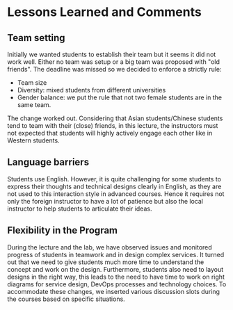 # Lessons Learned and Comments

## Team setting

Initially we wanted students to establish their team but it seems it did not work well. Either no team was setup or a big team was proposed with "old friends". The deadline was missed so we decided to enforce a strictly rule:
* Team size
* Diversity: mixed students from different universities
* Gender balance: we put the rule that not two female students are in the same team.

The change worked out. Considering that Asian students/Chinese students tend to team with their (close) friends, in this lecture, the instructors must not expected that students will highly actively engage each other like in Western students.

## Language barriers
Students use English. However, it is quite challenging for some students to express their thoughts and technical designs clearly in English, as they are not used to this interaction style in advanced courses. Hence it requires not only the foreign instructor to have a lot of patience but also the local instructor to help students to articulate their ideas.

## Flexibility in the Program

During the lecture and the lab, we have observed issues and monitored progress of students in teamwork and in design complex services. It turned out that we need to give students much more time to understand the concept and work on the design. Furthermore, students also need to layout designs in the right way, this leads to the need to have time to work on right diagrams for service design, DevOps processes and technology choices. To accommodate these changes, we inserted various discussion slots during the courses based on specific situations.

